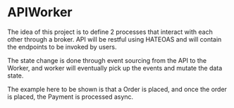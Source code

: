 # APIWorker

The idea of this project is to define 2 processes that interact with each other through a broker.
API will be restful using HATEOAS and will contain the endpoints to be invoked by users.

The state change is done through event sourcing from the API to the Worker, and worker will eventually pick up the events and mutate the data state.

The example here to be shown is that a Order is placed, and once the order is placed, the Payment is processed async.

